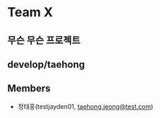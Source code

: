 # Team X

## 무슨 무슨 프로젝트

## develop/taehong


## Members

* 정태홍(testjayden01, taehong.jeong@test.com)


